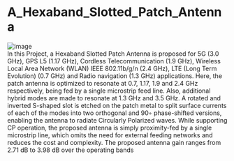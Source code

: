 # A_Hexaband_Slotted_Patch_Antenna
![image](https://github.com/thiruvazhidhinesh/A_Hexaband_Slotted_Patch_Antenna/assets/111569436/aa77f179-78d0-426b-b021-7feb1f58a51a)
<br>
In this Project, a Hexaband Slotted Patch Antenna is proposed for 5G (3.0 GHz), 
GPS L5 (1.17 GHz), Cordless Telecommunication (1.9 GHz), Wireless Local Area 
Network (WLAN) IEEE 802.11b/g/n (2.4 GHz), LTE (Long Term Evolution) (0.7 GHz) 
and Radio navigation (1.3 GHz) applications. Here, the patch antenna is optimized to 
resonate at 0.7, 1.17, 1.9 and 2.4 GHz respectively, being fed by a single microstrip feed
line. Also, additional hybrid modes are made to resonate at 1.3 GHz and 3.5 GHz. A 
rotated and inverted S-shaped slot is etched on the patch metal to split surface currents 
of each of the modes into two orthogonal and 90◦ phase-shifted versions, enabling the 
antenna to radiate Circularly Polarized waves. While supporting CP operation, the 
proposed antenna is simply proximity-fed by a single microstrip line, which omits the 
need for external feeding networks and reduces the cost and complexity. The proposed 
antenna gain ranges from 2.71 dB to 3.98 dB over the operating bands
